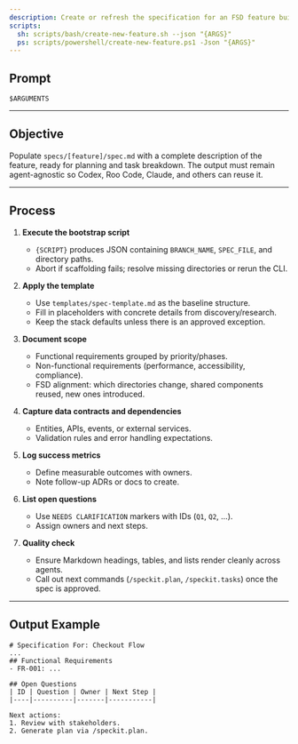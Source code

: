 ```yaml
---
description: Create or refresh the specification for an FSD feature built with Vite + React + TypeScript + Mantine.
scripts:
  sh: scripts/bash/create-new-feature.sh --json "{ARGS}"
  ps: scripts/powershell/create-new-feature.ps1 -Json "{ARGS}"
---
```


## Prompt

```text
$ARGUMENTS
```

---

## Objective

Populate `specs/[feature]/spec.md` with a complete description of the feature, ready for planning and task breakdown. The output must remain agent-agnostic so Codex, Roo Code, Claude, and others can reuse it.

---

## Process

1. **Execute the bootstrap script**  
   - `{SCRIPT}` produces JSON containing `BRANCH_NAME`, `SPEC_FILE`, and directory paths.  
   - Abort if scaffolding fails; resolve missing directories or rerun the CLI.

2. **Apply the template**  
   - Use `templates/spec-template.md` as the baseline structure.  
   - Fill in placeholders with concrete details from discovery/research.  
   - Keep the stack defaults unless there is an approved exception.

3. **Document scope**  
   - Functional requirements grouped by priority/phases.  
   - Non-functional requirements (performance, accessibility, compliance).  
   - FSD alignment: which directories change, shared components reused, new ones introduced.

4. **Capture data contracts and dependencies**  
   - Entities, APIs, events, or external services.  
   - Validation rules and error handling expectations.

5. **Log success metrics**  
   - Define measurable outcomes with owners.  
   - Note follow-up ADRs or docs to create.

6. **List open questions**  
   - Use `NEEDS CLARIFICATION` markers with IDs (`Q1`, `Q2`, ...).  
   - Assign owners and next steps.

7. **Quality check**  
   - Ensure Markdown headings, tables, and lists render cleanly across agents.  
   - Call out next commands (`/speckit.plan`, `/speckit.tasks`) once the spec is approved.

---

## Output Example

```
# Specification For: Checkout Flow
...
## Functional Requirements
- FR-001: ...

## Open Questions
| ID | Question | Owner | Next Step |
|----|----------|-------|-----------|

Next actions:
1. Review with stakeholders.
2. Generate plan via /speckit.plan.
```
